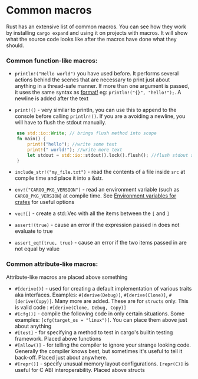 # Common macros
Rust has an extensive list of common macros. 
You can see how they work by installing `cargo expand` and using it on projects with macros. 
It will show what the source code looks like after the macros have done what they should.
### Common function-like macros:
- `println!("Hello world")` you have used before. It performs several actions behind the scenes that are necessary to print just about anything in a thread-safe manner. 
    If more than one argument is passed, it uses the same syntax as [format!](https://doc.rust-lang.org/std/fmt/) eg: `println!("{}", "hello!");`.
    A newline is added after the text

- `print!()` - very similar to println, you can use this to append to the console before calling `println!()`. If you are a avoiding a newline, you will have to flush the stdout manually.
```rust
    use std::io::Write; // brings flush method into scope
    fn main() {
        print!("hello"); //write some text
        print!(" world!"); //write more text
        let stdout = std::io::stdout().lock().flush(); //flush stdout so our text is visible in the console immediately
    }
```

- `include_str!("my_file.txt")` - read the contents of a file inside `src` at compile time and place it into a &str.

- `env!("CARGO_PKG_VERSION")` - read an environment variable (such as  `CARGO_PKG_VERSION`) at compile time. See [Environment variables for crates](https://doc.rust-lang.org/cargo/reference/environment-variables.html#environment-variables-cargo-sets-for-crates) for useful options
- `vec![]` - create a std::Vec with all the items between the `[` and `]`
- `assert!(true)` - cause an error if the expression passed in does not evaluate to true 
- `assert_eq!(true, true)` - cause an error if the two items passed in are not equal by value 
### Common attribute-like macros:
Attribute-like macros are placed above something
- `#[derive()]` - used for creating a default implementation of various traits aka interfaces. Examples: `#[derive(Debug)]`, `#[derive(Clone)]`, `#[derive(Copy)]`. Many more are added. These are for `structs` only. This is valid code : `#[derive(Clone, Debug, Copy)]`
- `#[cfg()]` - compile the following code in only certain situations. Some examples: `[cfg(target_os = "linux")]`. You can place them above just about anything 
- `#[test]` - for specifying a method to test in cargo's builtin testing framework. Placed above functions 
- `#[allow()]` - for telling the compiler to ignore your strange looking code. Generally the compiler knows best, but sometimes it's useful to tell it back-off. Placed just about anywhere.  
- `#[repr()]` - specify unusual memory layout configurations. `[repr(C)]` is useful for C ABI interoperability. Placed above structs